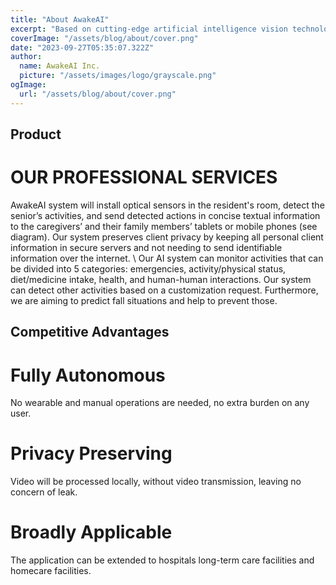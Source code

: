 ```yaml
---
title: "About AwakeAI"
excerpt: "Based on cutting-edge artificial intelligence vision technology, we’ve adopted generative models that surpass traditional skeletal models. This enables more in-depth and detailed analysis of vast video surveillance feeds in real-time, yielding more comprehensive and accurate results. This technology will first cater to elderly residents in homes or rehabilitation facilities. Through visual technology, there’s deep analysis of seniors’ daily living habits, diet, movements, interactions with caregivers, and other emergencies. The aim is to ensure the safety and health of the elderly from all perspectives. Leveraging distributed computing technology, the system can swiftly provide customized alerts for risks, conveying real-time information about the elderly, thus assisting caregivers and rehabilitation institutions in delivering top-notch care services."
coverImage: "/assets/blog/about/cover.png"
date: "2023-09-27T05:35:07.322Z"
author:
  name: AwakeAI Inc.
  picture: "/assets/images/logo/grayscale.png"
ogImage:
  url: "/assets/blog/about/cover.png"
---
```


## Product

# OUR PROFESSIONAL SERVICES

AwakeAI system will install optical sensors in the resident's room, detect the senior’s activities, and send detected actions in concise textual information to the caregivers’ and their family members’ tablets or mobile phones (see diagram). Our system preserves client privacy by keeping all personal client information in secure servers and not needing to send identifiable information over the internet.
\\
Our AI system can monitor activities that can be divided into 5 categories: emergencies, activity/physical status, diet/medicine intake, health, and human-human interactions. Our system can detect other activities based on a customization request. Furthermore, we are aiming to predict fall situations and help to prevent those.

## Competitive Advantages

# Fully Autonomous

No wearable and manual operations are needed, no extra burden on any user.

# Privacy Preserving

Video will be processed locally, without video transmission, leaving no concern of leak.

# Broadly Applicable

The application can be extended to hospitals long-term care facilities and homecare facilities.
